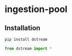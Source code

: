 # ingestion-pool

## Installation
```python
pip install dstream
```

```python
from dstream import *
```